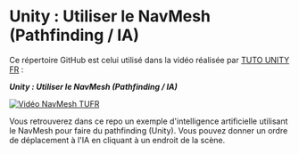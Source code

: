 # Unity : Utiliser le NavMesh (Pathfinding / IA)
Ce répertoire GitHub est celui utilisé dans la vidéo réalisée par [TUTO UNITY FR](https://www.youtube.com/c/tutounityfr) :

*__Unity : Utiliser le NavMesh (Pathfinding / IA)__*

[![Vidéo NavMesh TUFR](https://www.tutounity.fr/upload/github/navmesh-main.jpg "Miniature de la vidéo")](https://www.youtube.com/c/tutounityfr)

Vous retrouverez dans ce repo un exemple d'intelligence artificielle utilisant le NavMesh pour faire du pathfinding (Unity). Vous pouvez donner un ordre de déplacement à l'IA en cliquant à un endroit de la scène. 
